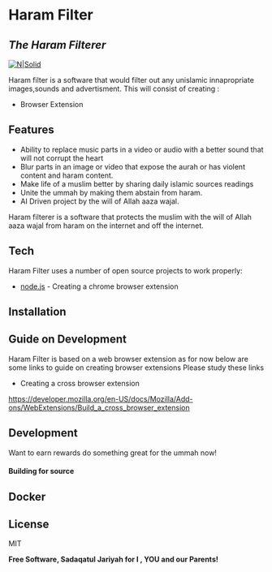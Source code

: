 # Haram Filter
## _The Haram Filterer_

[![N|Solid](https://cldup.com/dTxpPi9lDf.thumb.png)](https://nodesource.com/products/nsolid)



Haram filter is a software that would filter out any unislamic innapropriate images,sounds and advertisment.
This will consist of creating :
- Browser Extension

## Features

- Ability to replace music parts in a video or audio with a better sound that will not corrupt the heart
- Blur parts in an image or video that expose the aurah or has violent content and haram content.
- Make life of a muslim better by sharing daily islamic sources readings
- Unite the ummah by making them abstain from haram.
- AI Driven project by the will of Allah aaza wajal.

Haram filterer is a software that protects the muslim with the will of Allah aaza wajal from haram on the internet and off the internet.


## Tech

Haram Filter uses a number of open source projects to work properly:

- [node.js] - Creating a chrome browser extension


## Installation

## Guide on Development

Haram Filter is based on a web browser extension as for now below are some links to guide on creating browser extensions
Please study these links

- Creating a cross browser extension

https://developer.mozilla.org/en-US/docs/Mozilla/Add-ons/WebExtensions/Build_a_cross_browser_extension 

## Development

Want to earn rewards do something great for the ummah now! 



#### Building for source



## Docker


## License

MIT

**Free Software, Sadaqatul Jariyah for I , YOU and our Parents!**

[//]: # (These are reference links used in the body of this note and get stripped out when the markdown processor does its job. There is no need to format nicely because it shouldn't be seen. Thanks SO - http://stackoverflow.com/questions/4823468/store-comments-in-markdown-syntax)

   [dill]: <https://github.com/ALWISHARIFF/haram-filter>
   [git-repo-url]: <https://github.com/ALWISHARIFF/haram-filter>


  [node.js]: <http://nodejs.org>
